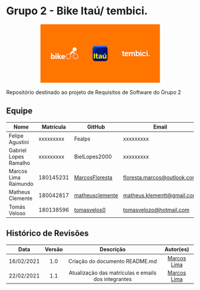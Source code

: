 # Grupo 2 - Bike Itaú/ tembici.

<p align="center">
  <img src="docs/../img/logo.png" alt="logo" />
</p>

<!-- ![logo](docs/../img/logo.png) -->

Repositório destinado ao projeto de Requisitos de Software do Grupo 2 

## Equipe

| Nome | Matrícula | GitHub | Email |
| --- | --- | --- | --- |
| Felipe Agustini | xxxxxxxxx | Fealps | xxxxxxxxx |
| Gabriel Lopes Ramalho | xxxxxxxxx | BielLopes2000 | xxxxxxxxx |
| Marcos Lima Raimundo | 180145231 | [MarcosFloresta](https://github.com/MarcosFloresta) | floresta.marcos@outlook.com |
| Matheus Clemente | 180042817 | [matheusclemente](https://github.com/matheusclemente) | matheus.klementt@gmail.com|
| Tomás Veloso | 180138596 | [tomasvelos0](https://github.com/tomasvelos0) | tomasvelozo@hotmail.com |

## Histórico de Revisões 

| Data | Versão | Descrição | Autor(es) |
| :---: | :---: | :---: | :---: |
| 16/02/2021 | 1.0 | Criação do documento README.md | [Marcos Lima](https://github.com/MarcosFloresta) |
| 22/02/2021 | 1.1 | Atualização das matrículas e emails dos integrantes | [Marcos Lima](https://github.com/MarcosFloresta) |